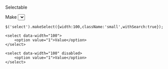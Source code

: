 Selectable

Make <select> more beauty by jQuery
```
$('select').makeSelect({width:100,className:'small',withSearch:true});
```

```
<select data-width="100">
	<option value="1">Value</option>
</select>
```

```
<select data-width="100" disabled>
	<option value="1">Value</option>
</select>
```